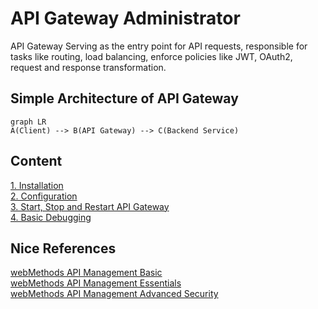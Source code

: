 # API Gateway Administrator
API Gateway Serving as the entry point for API requests, responsible for tasks like routing, load balancing, enforce policies like JWT, OAuth2, request and response transformation.

## Simple Architecture of API Gateway

```mermaid
graph LR
A(Client) --> B(API Gateway) --> C(Backend Service)
```


## Content
[1. Installation](https://github.com/ikromnurrohim/webmethods-api-gateway-guide/blob/master/installation/README.MD#installation) \
[2. Configuration](https://github.com/ikromnurrohim/webmethods-api-gateway-guide/blob/master/configuration/README.MD) \
[3. Start, Stop and Restart API Gateway](https://github.com/ikromnurrohim/webmethods-api-gateway-guide/blob/master/start-stop-api-gateway/README.MD) \
[4. Basic Debugging](https://github.com/ikromnurrohim/webmethods-api-gateway-guide/blob/master/basic-debuging/README.MD)






## Nice References
[webMethods API Management Basic](https://gist.github.com/ikromnurrohim/24c7c49864a528001dac23f9a57558e9) \
[webMethods API Management Essentials](https://gist.github.com/ikromnurrohim/27ceeccb6a6634921dfb2669703b085f) \
[webMethods API Management Advanced Security](https://gist.github.com/ikromnurrohim/ccb815111c8e4658167e08e6d211a00f) 
